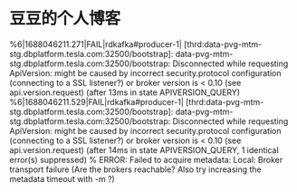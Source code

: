# 豆豆的个人博客
%6|1688046211.271|FAIL|rdkafka#producer-1| [thrd:data-pvg-mtm-stg.dbplatform.tesla.com:32500/bootstrap]: data-pvg-mtm-stg.dbplatform.tesla.com:32500/bootstrap: Disconnected while requesting ApiVersion: might be caused by incorrect security.protocol configuration (connecting to a SSL listener?) or broker version is < 0.10 (see api.version.request) (after 13ms in state APIVERSION_QUERY)
%6|1688046211.529|FAIL|rdkafka#producer-1| [thrd:data-pvg-mtm-stg.dbplatform.tesla.com:32500/bootstrap]: data-pvg-mtm-stg.dbplatform.tesla.com:32500/bootstrap: Disconnected while requesting ApiVersion: might be caused by incorrect security.protocol configuration (connecting to a SSL listener?) or broker version is < 0.10 (see api.version.request) (after 14ms in state APIVERSION_QUERY, 1 identical error(s) suppressed)
% ERROR: Failed to acquire metadata: Local: Broker transport failure (Are the brokers reachable? Also try increasing the metadata timeout with -m <timeout>?)